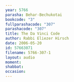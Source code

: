 ```yaml
---
year: 5766
parasha: Behar-Bechukotai
bookcode: "3"
fullparashacode: "307"
parashacode: "307"
title: The Da Vinci Code
author: Rabbi Eliezer Hirsch
date: 2006-05-20
id: 57663071
filename: 5766-307-1
layout: audio
moment: 
shabbat: 
occasion: 
---
```

